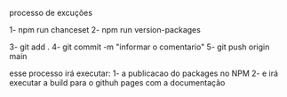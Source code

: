 processo de excuções

1- npm run chanceset
2- npm run version-packages

3- git add .
4- git commit -m "informar o comentario"
5- git push origin main

esse processo irá executar:
1- a publicacao do packages no NPM
2- e irá executar a build para o githuh pages com a documentação